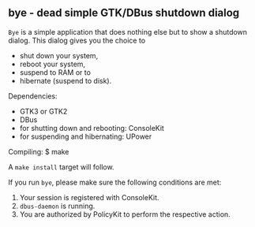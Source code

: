 bye - dead simple GTK/DBus shutdown dialog
------------------------------------------

`Bye` is a simple application that does nothing else but to show a shutdown
dialog. This dialog gives you the choice to
* shut down your system,
* reboot your system,
* suspend to RAM or to
* hibernate (suspend to disk).

Dependencies:
* GTK3 or GTK2
* DBus
* for shutting down and rebooting: ConsoleKit
* for suspending and hibernating: UPower

Compiling:
	$ make

A `make install` target will follow.

If you run `bye`, please make sure the following conditions are met:
1. Your session is registered with ConsoleKit.
2. `dbus-daemon` is running.
3. You are authorized by PolicyKit to perform the respective action.
